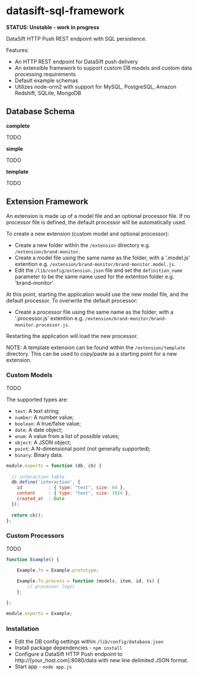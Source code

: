 datasift-sql-framework
======================

**STATUS: Unstable - work in progress**

DataSift HTTP Push REST endpoint with SQL persistence. 

Features:
* An HTTP REST endpoint for DataSift push delivery
* An extensible framework to support custom DB models and custom data processing requirements
* Default example schemas
* Utilizes node-orm2 with support for MySQL, PostgreSQL, Amazon Redshift, SQLite, MongoDB

## Database Schema


**complete**

TODO

**simple**

TODO

**template**

TODO


## Extension Framework

An extension is made up of a model file and an optional processor file. If no processor file is defined, the default processor will be automatically used.

To create a new extension (custom model and optional processor):

* Create a new folder within the <code>/extension</code> directory e.g. <code>/extension/brand-monitor</code>.
* Create a model file using the same name as the folder, with a '.model.js' extention e.g. <code>/extension/brand-monitor/brand-monitor.model.js</code>.
* Edit the <code>/lib/config/extension.json</code> file and set the <code>definition_name</code> parameter to be the same name used for the extention folder e.g. 'brand-monitor'.

At this point, starting the application would use the new model file, and the default processor. To overwrite the default processor:

* Create a processor file using the same name as the folder, with a '.processor.js' extention e.g. <code>/extension/brand-monitor/brand-monitor.processor.js</code>.

Restarting the application will load the new processor.

NOTE: A template extension can be found within the <code>/extension/template</code> directory. This can be used to copy/paste as a starting point for a new extension.


### Custom Models

TODO

The supported types are:

- `text`: A text string;
- `number`: A number value;
- `boolean`: A true/false value;
- `date`: A date object;
- `enum`: A value from a list of possible values;
- `object`: A JSON object;
- `point`: A N-dimensional point (not generally supported);
- `binary`: Binary data.

```javascript
module.exports = function (db, cb) {
  
  // interaction table
  db.define('interaction', {
    id          : { type: "text", size: 64 },
    content     : { type: "text", size: 1024 },
  	created_at  : Date
  });
  
  return cb();
};
```

### Custom Processors

TODO

```javascript
function Example() {

	Example.fn = Example.prototype;
	
	Example.fn.process = function (models, item, id, ts) {
		// processor logic
	};

};

module.exports = Example;
```

### Installation
* Edit the DB config settings within <code>/lib/config/database.json</code>
* Install package dependencies - <code>npm install</code>
* Configure a DataSift HTTP Push endpoint to http://[your_host.com]:8080/data with new line delimited JSON format.
* Start app - <code>node app.js</code>